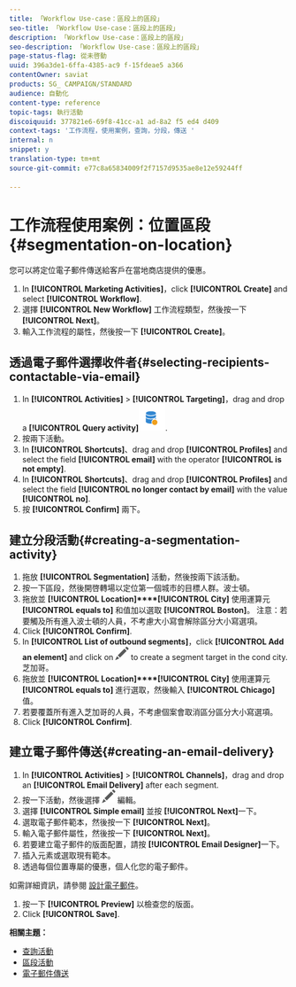 ```yaml
---
title: 「Workflow Use-case：區段上的區段」
seo-title: 「Workflow Use-case：區段上的區段」
description: 「Workflow Use-case：區段上的區段」
seo-description: 「Workflow Use-case：區段上的區段」
page-status-flag: 從未啓動
uuid: 396a3de1-6ffa-4385-ac9 f-15fdeae5 a366
contentOwner: saviat
products: SG_ CAMPAIGN/STANDARD
audience: 自動化
content-type: reference
topic-tags: 執行活動
discoiquuid: 377821e6-69f8-41cc-a1 ad-8a2 f5 ed4 d409
context-tags: '工作流程，使用案例，查詢，分段，傳送 '
internal: n
snippet: y
translation-type: tm+mt
source-git-commit: e77c8a65834009f2f7157d9535ae8e12e59244ff

---
```



# 工作流程使用案例：位置區段 {#segmentation-on-location}

您可以將定位電子郵件傳送給客戶在當地商店提供的優惠。

1. In **[!UICONTROL Marketing Activities]**，click **[!UICONTROL Create]** and select **[!UICONTROL Workflow]**.
1. 選擇 **[!UICONTROL New Workflow]** 工作流程類型，然後按一下 **[!UICONTROL Next]**。
1. 輸入工作流程的屬性，然後按一下 **[!UICONTROL Create]**。

## 透過電子郵件選擇收件者{#selecting-recipients-contactable-via-email}

1. In **[!UICONTROL Activities]** &gt; **[!UICONTROL Targeting]**，drag and drop a **[!UICONTROL Query activity]**![](assets/query.png).
1. 按兩下活動。
1. In **[!UICONTROL Shortcuts]**、drag and drop **[!UICONTROL Profiles]** and select the field **[!UICONTROL email]** with the operator **[!UICONTROL is not empty]**.
1. In **[!UICONTROL Shortcuts]**、drag and drop **[!UICONTROL Profiles]** and select the field **[!UICONTROL no longer contact by email]** with the value **[!UICONTROL no]**.
1. 按 **[!UICONTROL Confirm]** 兩下。

## 建立分段活動{#creating-a-segmentation-activity}

1. 拖放 **[!UICONTROL Segmentation]** 活動，然後按兩下該活動。
1. 按一下區段，然後開啓轉場以定位第一個城市的目標人群。波士頓。
1. 拖放並 **[!UICONTROL Location]****[!UICONTROL City]** 使用運算元 **[!UICONTROL equals to]** 和值加以選取 **[!UICONTROL Boston]**。
注意：若要觸及所有進入波士頓的人員，不考慮大小寫會解除區分大小寫選項。
1. Click **[!UICONTROL Confirm]**.
1. In **[!UICONTROL List of outbound segments]**，click **[!UICONTROL Add an element]** and click on ![](assets/edit_darkgrey-24px.png) to create a segment target in the cond city.芝加哥。
1. 拖放並 **[!UICONTROL Location]****[!UICONTROL City]** 使用運算元 **[!UICONTROL equals to]** 進行選取，然後輸入 **[!UICONTROL Chicago]** 值。
1. 若要覆蓋所有進入芝加哥的人員，不考慮個案會取消區分區分大小寫選項。
1. Click **[!UICONTROL Confirm]**.

## 建立電子郵件傳送{#creating-an-email-delivery}

1. In **[!UICONTROL Activities]** &gt; **[!UICONTROL Channels]**，drag and drop an **[!UICONTROL Email Delivery]** after each segment.
1. 按一下活動，然後選擇 ![](assets/edit_darkgrey-24px.png) 編輯。
1. 選擇 **[!UICONTROL Simple email]** 並按 **[!UICONTROL Next]**&#x200B;一下。
1. 選取電子郵件範本，然後按一下 **[!UICONTROL Next]**。
1. 輸入電子郵件屬性，然後按一下 **[!UICONTROL Next]**。
1. 若要建立電子郵件的版面配置，請按 **[!UICONTROL Email Designer]**&#x200B;一下。
1. 插入元素或選取現有範本。
1. 透過每個位置專屬的優惠，個人化您的電子郵件。

如需詳細資訊，請參閱 [設計電子郵件](../../designing/using/about-email-content-design.md#designing-an-email-content-from-scratch)。

1. 按一下 **[!UICONTROL Preview]** 以檢查您的版面。
1. Click **[!UICONTROL Save]**.

**相關主題：**

* [查詢活動](../../automating/using/query.md)
* [區段活動](../../automating/using/segmentation.md)
* [電子郵件傳送](../../automating/using/email-delivery.md)
